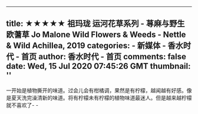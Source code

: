 
---
title: ★★★★★ 祖玛珑 运河花草系列 - 荨麻与野生欧蓍草 Jo Malone Wild Flowers & Weeds - Nettle & Wild Achillea, 2019
categories: 
    - 新媒体
    - 香水时代 - 首页
author: 香水时代 - 首页
comments: false
date: Wed, 15 Jul 2020 07:45:26 GMT
thumbnail: ''
---

<div>   
一开始是植物撕开的味道。过会儿会有柑橘调，果然是有柠檬，越闻越有好感。像是夏天洗完澡清新的味道。将有柠檬未有柠檬的植物味道最迷人。但是越来越柠檬就不喜欢了- -  
</div>
            